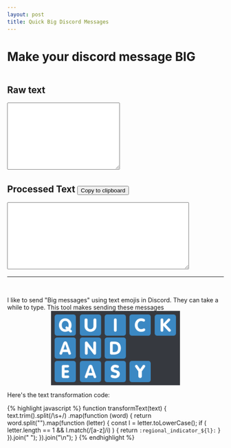 ```yaml
---
layout: post
title: Quick Big Discord Messages
---
```

<style>
    .inline-block {
        display: inline-block;
    }
</style>
<h1>Make your discord message BIG</h1>
<div class="inline-block">
    <h2>Raw text</h2>
    <textarea name="message" id="message" cols="30" rows="10"></textarea>
</div>
<div class="inline-block">
    <h2>Processed Text <button id="copy">Copy to clipboard</button></h2>
    <textarea name="processed" id="processed" cols="50" rows="10"></textarea>
</div>
<script src="/assets/js/quick-big-discord-messages.js"></script>

<br/>
<hr/>
<br/>

I like to send "Big messages" using text emojis in Discord. They can take a while to type.
This tool makes sending these messages
<img src="/assets/img/big_message.png"
    style="width: 300px;
    margin: 0 auto; display: block;" />

Here's the text transformation code:

{% highlight javascript %}
function transformText(text) {
  text.trim().split(/\s+/)
    .map(function (word) {
    return word.split("").map(function (letter) {
      const l = letter.toLowerCase();
      if ( letter.length == 1 && l.match(/[a-z]/i) ) {
        return `:regional_indicator_${l}:`
      }
    }).join(" ");
  }).join("\n");
}
{% endhighlight %}